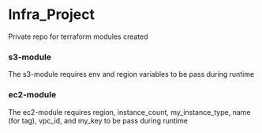 # Infra_Project
Private repo for terraform modules created

### s3-module
The s3-module requires env and region variables to be pass during runtime

### ec2-module
The ec2-module requires region, instance_count,  my_instance_type, name (for tag), vpc_id, and my_key to be pass during runtime
